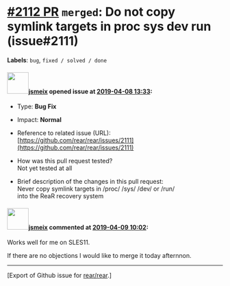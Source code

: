 [\#2112 PR](https://github.com/rear/rear/pull/2112) `merged`: Do not copy symlink targets in proc sys dev run (issue\#2111)
===========================================================================================================================

**Labels**: `bug`, `fixed / solved / done`

#### <img src="https://avatars.githubusercontent.com/u/1788608?u=925fc54e2ce01551392622446ece427f51e2f0ce&v=4" width="50">[jsmeix](https://github.com/jsmeix) opened issue at [2019-04-08 13:33](https://github.com/rear/rear/pull/2112):

-   Type: **Bug Fix**

-   Impact: **Normal**

-   Reference to related issue (URL):  
    [https://github.com/rear/rear/issues/2111](https://github.com/rear/rear/issues/2111)

-   How was this pull request tested?  
    Not yet tested at all

-   Brief description of the changes in this pull request:  
    Never copy symlink targets in /proc/ /sys/ /dev/ or /run/  
    into the ReaR recovery system

#### <img src="https://avatars.githubusercontent.com/u/1788608?u=925fc54e2ce01551392622446ece427f51e2f0ce&v=4" width="50">[jsmeix](https://github.com/jsmeix) commented at [2019-04-09 10:02](https://github.com/rear/rear/pull/2112#issuecomment-481187170):

Works well for me on SLES11.

If there are no objections I would like to merge it today afternnon.

------------------------------------------------------------------------

\[Export of Github issue for
[rear/rear](https://github.com/rear/rear).\]

